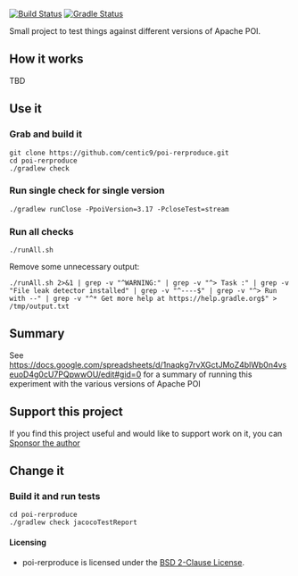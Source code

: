 [![Build Status](https://github.com/centic9/poi-rerproduce/actions/workflows/gradle-build.yml/badge.svg)](https://github.com/centic9/poi-rerproduce/actions)
[![Gradle Status](https://gradleupdate.appspot.com/centic9/poi-rerproduce/status.svg?branch=master)](https://gradleupdate.appspot.com/centic9/poi-rerproduce/status)

Small project to test things against different versions of Apache POI.

## How it works

TBD

## Use it

### Grab and build it

    git clone https://github.com/centic9/poi-rerproduce.git
    cd poi-rerproduce
    ./gradlew check

### Run single check for single version

    ./gradlew runClose -PpoiVersion=3.17 -PcloseTest=stream

### Run all checks

    ./runAll.sh

Remove some unnecessary output:

    ./runAll.sh 2>&1 | grep -v "^WARNING:" | grep -v "^> Task :" | grep -v "File leak detector installed" | grep -v "^----$" | grep -v "^> Run with --" | grep -v "^* Get more help at https://help.gradle.org$" > /tmp/output.txt

## Summary

See https://docs.google.com/spreadsheets/d/1naqkg7rvXGctJMoZ4blWb0n4vseuoD4g0cU7PQpwwOU/edit#gid=0
for a summary of running this experiment with the various versions of Apache POI

## Support this project

If you find this project useful and would like to support work on it, you can [Sponsor the author](https://github.com/sponsors/centic9)

## Change it

### Build it and run tests

    cd poi-rerproduce
    ./gradlew check jacocoTestReport

#### Licensing

* poi-rerproduce is licensed under the [BSD 2-Clause License].

[BSD 2-Clause License]: https://www.opensource.org/licenses/bsd-license.php

